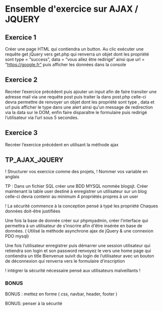 # Ensemble d'exercice sur AJAX / JQUERY

## Exercice 1

Créer une page HTML qui contiendra un button.
Au clic exécuter une requête get jQuery vers get.php qui renverra un objet dont les propriété sont  type = “success”, data = “vous allez être redirigé” ainsi que url = “https://google.fr” puis afficher les données dans la console

## Exercice 2

Recréer l’exercice précédent puis ajouter un input afin de faire transiter une adresse mail via une requête post puis traiter la dans post.php celle-ci devra permettre de renvoyer un objet dont les propriété sont type , data et url  puis afficher le type dans une alert ainsi qu'un message de redirection via la data sur le DOM, enfin faire disparaître le formulaire puis redirigé l’utilisateur via l’url sous 5 secondes.

## Exercice 3

Recréer l’exercice précédent en utilisant la méthode ajax 

## TP_AJAX_JQUERY

! Structurer vos exercice comme des projets,
! Nommer vos variable en anglais

TP :
Dans un fichier SQL créer une BDD MYSQL nommée blogsjt.
Créer maintenant la table user destiné à enregistrer un utilisateur sur un blog celle-ci devra contenir au minimum 4 propriétés propres à un user 

! La sécurité commence à la conception pensé à typé les propriété  Chaques données doit-être justifiées  

Une fois la base de donnée créer sur phpmyadmin, créer l’interface qui permettra à un utilisateur de s’inscrire afin d'être insérée en base de données.
( Utilisé la méthode asynchrone ajax de jQuery & une connexion PDO mysql)

Une fois l’utilisateur enregistrer puis démarrer une session utilisateur qui retiendra son login et son password renvoyez le vers une home page qui contiendra un title Bienvenue suivit du login de l’utilisateur avec un bouton de déconnexion qui renverra vers le formulaire d’inscription 

! intégrer la sécurité nécessaire pensé aux utilisateurs malveillants !

### BONUS

BONUS : mettez en forme ( css, navbar, header, footer )

BONUS: penser à la sécurité
